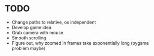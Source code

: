 # TODO
- Change paths to relative, os independent
- Develop game idea
- Grab camera with mouse
- Smooth scrolling
- Figure out, why zoomed in frames take exponentially long (pygame problem maybe)